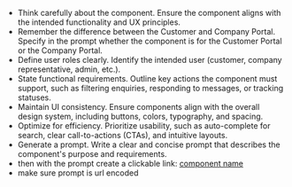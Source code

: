- Think carefully about the component. Ensure the component aligns with the intended functionality and UX principles.
- Remember the difference between the Customer and Company Portal. Specify in the prompt whether the component is for the Customer Portal or the Company Portal.
- Define user roles clearly. Identify the intended user (customer, company representative, admin, etc.).
- State functional requirements. Outline key actions the component must support, such as filtering enquiries, responding to messages, or tracking statuses.
- Maintain UI consistency. Ensure components align with the overall design system, including buttons, colors, typography, and spacing.
- Optimize for efficiency. Prioritize usability, such as auto-complete for search, clear call-to-actions (CTAs), and intuitive layouts.
- Generate a prompt. Write a clear and concise prompt that describes the component's purpose and requirements.
- then with the prompt create a clickable link: [component name](https://v0.dev/chat?q={prompt})
- make sure prompt is url encoded